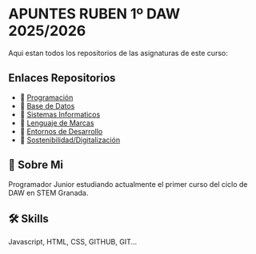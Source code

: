 # APUNTES RUBEN 1º DAW 2025/2026

Aqui estan todos los repositorios de las asignaturas de este curso: 


## Enlaces Repositorios

 - 📕 [Programación](https://github.com/castilloubedaruben/Apuntes-1-DAW/tree/main/Programacion-Ruben)
 - 📗 [Base de Datos](https://github.com/castilloubedaruben/Apuntes-1-DAW/tree/main/Base-Datos-Ruben)
 - 📘 [Sistemas Informaticos](https://github.com/castilloubedaruben/Apuntes-1-DAW/tree/main/Sistemas-Informáticos-Ruben)
- 📙 [Lenguaje de Marcas](https://github.com/castilloubedaruben/Apuntes-1-DAW/tree/main/Lenguajes-Marcas-Ruben)
- 📒 [Entornos de Desarrollo](https://github.com/castilloubedaruben/Apuntes-1-DAW/tree/main/Entornos-Desarrollo-Ruben/Apuntes-tema-1-resumen)
- 📓 [Sostenibilidad/Digitalización](https://github.com/castilloubedaruben/Apuntes-1-DAW/tree/main/Sostenibilidad-Ruben/Digitalizacion-Ruben )


## 🚀 Sobre Mi
Programador Junior estudiando actualmente el primer curso del ciclo de DAW en STEM Granada.



## 🛠 Skills
Javascript, HTML, CSS, GITHUB, GIT...

